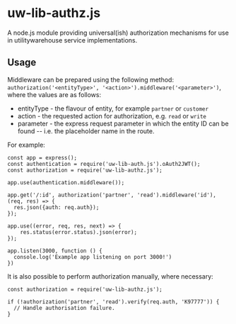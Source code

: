 # uw-lib-authz.js

A node.js module providing universal(ish) authorization mechanisms for use in utilitywarehouse service implementations.

## Usage

Middleware can be prepared using the following method: `authorization('<entityType>', '<action>').middleware('<parameter>')`,
where the values are as follows:

* entityType - the flavour of entity, for example `partner` or `customer`
* action - the requested action for authorization, e.g. `read` or `write`
* parameter - the express request parameter in which the entity ID can be found -- i.e. the placeholder name in the route.

For example:

```node
const app = express();
const authentication = require('uw-lib-auth.js').oAuth2JWT();
const authorization = require('uw-lib-authz.js');

app.use(authentication.middleware());

app.get('/:id', authorization('partner', 'read').middleware('id'), (req, res) => {
  res.json({auth: req.auth});
});

app.use((error, req, res, next) => {
	res.status(error.status).json(error);
});

app.listen(3000, function () {
  console.log('Example app listening on port 3000!')
})

```

It is also possible to perform authorization manually, where necessary:

```node
const authorization = require('uw-lib-authz.js');

if (!authorization('partner', 'read').verify(req.auth, 'K97777')) {
  // Handle authorisation failure.
}
```
